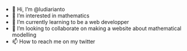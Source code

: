 - 👋 Hi, I’m @ludiarianto
- 👀 I’m interested in mathematics
- 🌱 I’m currently learning to be a web developper
- 💞️ I’m looking to collaborate on making a website about mathematical modelling
- 📫 How to reach me on my twitter

<!---
ludiarianto/ludiarianto is a ✨ special ✨ repository because its `README.md` (this file) appears on your GitHub profile.
You can click the Preview link to take a look at your changes.
--->
